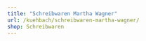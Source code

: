 ```yaml
---
title: "Schreibwaren Martha Wagner"
url: /kuehbach/schreibwaren-martha-wagner/
shop: Schreibwaren
---
```

